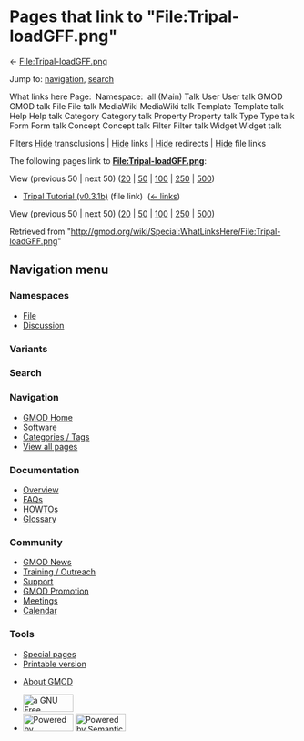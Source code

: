 <div id="mw-page-base" class="noprint">

</div>

<div id="mw-head-base" class="noprint">

</div>

<div id="content" class="mw-body" role="main">

<span id="top"></span>

<div id="mw-js-message" style="display:none;">

</div>



# <span dir="auto">Pages that link to "File:Tripal-loadGFF.png"</span>

<div id="bodyContent">

<div id="contentSub">

←
[File:Tripal-loadGFF.png](/wiki/File:Tripal-loadGFF.png "File:Tripal-loadGFF.png")

</div>

<div id="jump-to-nav" class="mw-jump">

Jump to: [navigation](#mw-navigation), [search](#p-search)

</div>

<div id="mw-content-text">

What links here Page:  Namespace:  all (Main) Talk User User talk GMOD
GMOD talk File File talk MediaWiki MediaWiki talk Template Template talk
Help Help talk Category Category talk Property Property talk Type Type
talk Form Form talk Concept Concept talk Filter Filter talk Widget
Widget talk

Filters
[Hide](/mediawiki/index.php?title=Special:WhatLinksHere/File:Tripal-loadGFF.png&hidetrans=1 "Special:WhatLinksHere/File:Tripal-loadGFF.png")
transclusions \|
[Hide](/mediawiki/index.php?title=Special:WhatLinksHere/File:Tripal-loadGFF.png&hidelinks=1 "Special:WhatLinksHere/File:Tripal-loadGFF.png")
links \|
[Hide](/mediawiki/index.php?title=Special:WhatLinksHere/File:Tripal-loadGFF.png&hideredirs=1 "Special:WhatLinksHere/File:Tripal-loadGFF.png")
redirects \|
[Hide](/mediawiki/index.php?title=Special:WhatLinksHere/File:Tripal-loadGFF.png&hideimages=1 "Special:WhatLinksHere/File:Tripal-loadGFF.png")
file links

The following pages link to
**[File:Tripal-loadGFF.png](/wiki/File:Tripal-loadGFF.png "File:Tripal-loadGFF.png")**:

View (previous 50 \| next 50)
([20](/mediawiki/index.php?title=Special:WhatLinksHere/File:Tripal-loadGFF.png&limit=20 "Special:WhatLinksHere/File:Tripal-loadGFF.png")
\|
[50](/mediawiki/index.php?title=Special:WhatLinksHere/File:Tripal-loadGFF.png&limit=50 "Special:WhatLinksHere/File:Tripal-loadGFF.png")
\|
[100](/mediawiki/index.php?title=Special:WhatLinksHere/File:Tripal-loadGFF.png&limit=100 "Special:WhatLinksHere/File:Tripal-loadGFF.png")
\|
[250](/mediawiki/index.php?title=Special:WhatLinksHere/File:Tripal-loadGFF.png&limit=250 "Special:WhatLinksHere/File:Tripal-loadGFF.png")
\|
[500](/mediawiki/index.php?title=Special:WhatLinksHere/File:Tripal-loadGFF.png&limit=500 "Special:WhatLinksHere/File:Tripal-loadGFF.png"))

- [Tripal Tutorial
  (v0.3.1b)](/wiki/Tripal_Tutorial_(v0.3.1b) "Tripal Tutorial (v0.3.1b)")
  (file link) ‎ <span class="mw-whatlinkshere-tools">([←
  links](/mediawiki/index.php?title=Special:WhatLinksHere&target=Tripal+Tutorial+%28v0.3.1b%29 "Special:WhatLinksHere"))</span>

View (previous 50 \| next 50)
([20](/mediawiki/index.php?title=Special:WhatLinksHere/File:Tripal-loadGFF.png&limit=20 "Special:WhatLinksHere/File:Tripal-loadGFF.png")
\|
[50](/mediawiki/index.php?title=Special:WhatLinksHere/File:Tripal-loadGFF.png&limit=50 "Special:WhatLinksHere/File:Tripal-loadGFF.png")
\|
[100](/mediawiki/index.php?title=Special:WhatLinksHere/File:Tripal-loadGFF.png&limit=100 "Special:WhatLinksHere/File:Tripal-loadGFF.png")
\|
[250](/mediawiki/index.php?title=Special:WhatLinksHere/File:Tripal-loadGFF.png&limit=250 "Special:WhatLinksHere/File:Tripal-loadGFF.png")
\|
[500](/mediawiki/index.php?title=Special:WhatLinksHere/File:Tripal-loadGFF.png&limit=500 "Special:WhatLinksHere/File:Tripal-loadGFF.png"))

</div>

<div class="printfooter">

Retrieved from
"<http://gmod.org/wiki/Special:WhatLinksHere/File:Tripal-loadGFF.png>"

</div>

<div id="catlinks" class="catlinks catlinks-allhidden">

</div>

<div class="visualClear">

</div>

</div>

</div>

<div id="mw-navigation">

## Navigation menu

<div id="mw-head">



<div id="left-navigation">

<div id="p-namespaces" class="vectorTabs" role="navigation"
aria-labelledby="p-namespaces-label">

### Namespaces

- <span id="ca-nstab-image"><a href="/wiki/File:Tripal-loadGFF.png" accesskey="c"
  title="View the file page [c]">File</a></span>
- <span id="ca-talk"><a
  href="/mediawiki/index.php?title=File_talk:Tripal-loadGFF.png&amp;action=edit&amp;redlink=1"
  accesskey="t"
  title="Discussion about the content page [t]">Discussion</a></span>

</div>

<div id="p-variants" class="vectorMenu emptyPortlet" role="navigation"
aria-labelledby="p-variants-label">

### 

### Variants[](#)

<div class="menu">

</div>

</div>

</div>

<div id="right-navigation">





</div>

<div id="p-search" role="search">

### Search

<div id="simpleSearch">

</div>

</div>

</div>

</div>

<div id="mw-panel">

<div id="p-logo" role="banner">

<a href="/wiki/Main_Page"
style="background-image: url(http://gmod.org/images/GMOD-cogs.png);"
title="Visit the main page"></a>

</div>

<div id="p-Navigation" class="portal" role="navigation"
aria-labelledby="p-Navigation-label">

### Navigation

<div class="body">

- <span id="n-GMOD-Home">[GMOD Home](/wiki/Main_Page)</span>
- <span id="n-Software">[Software](/wiki/GMOD_Components)</span>
- <span id="n-Categories-.2F-Tags">[Categories /
  Tags](/wiki/Categories)</span>
- <span id="n-View-all-pages">[View all
  pages](/wiki/Special:AllPages)</span>

</div>

</div>

<div id="p-Documentation" class="portal" role="navigation"
aria-labelledby="p-Documentation-label">

### Documentation

<div class="body">

- <span id="n-Overview">[Overview](/wiki/Overview)</span>
- <span id="n-FAQs">[FAQs](/wiki/Category:FAQ)</span>
- <span id="n-HOWTOs">[HOWTOs](/wiki/Category:HOWTO)</span>
- <span id="n-Glossary">[Glossary](/wiki/Glossary)</span>

</div>

</div>

<div id="p-Community" class="portal" role="navigation"
aria-labelledby="p-Community-label">

### Community

<div class="body">

- <span id="n-GMOD-News">[GMOD News](/wiki/GMOD_News)</span>
- <span id="n-Training-.2F-Outreach">[Training /
  Outreach](/wiki/Training_and_Outreach)</span>
- <span id="n-Support">[Support](/wiki/Support)</span>
- <span id="n-GMOD-Promotion">[GMOD
  Promotion](/wiki/GMOD_Promotion)</span>
- <span id="n-Meetings">[Meetings](/wiki/Meetings)</span>
- <span id="n-Calendar">[Calendar](/wiki/Calendar)</span>

</div>

</div>

<div id="p-tb" class="portal" role="navigation"
aria-labelledby="p-tb-label">

### Tools

<div class="body">

- <span id="t-specialpages"><a href="/wiki/Special:SpecialPages" accesskey="q"
  title="A list of all special pages [q]">Special pages</a></span>
- <span id="t-print"><a
  href="/mediawiki/index.php?title=Special:WhatLinksHere/File:Tripal-loadGFF.png&amp;printable=yes"
  rel="alternate" accesskey="p"
  title="Printable version of this page [p]">Printable version</a></span>

</div>

</div>

</div>

</div>

<div id="footer" role="contentinfo">

- <span id="footer-places-about">[About
  GMOD](/wiki/GMOD:About "GMOD:About")</span>

<!-- -->

- <span id="footer-copyrightico">[<img src="http://www.gnu.org/graphics/gfdl-logo-small.png" width="88"
  height="31" alt="a GNU Free Documentation License" />](http://www.gnu.org/licenses/fdl-1.3.html)</span>
- <span id="footer-poweredbyico">[<img src="/mediawiki/skins/common/images/poweredby_mediawiki_88x31.png"
  width="88" height="31" alt="Powered by MediaWiki" />](//www.mediawiki.org/)
  [<img
  src="/mediawiki/extensions/SemanticMediaWiki/includes/../resources/images/smw_button.png"
  width="88" height="31" alt="Powered by Semantic MediaWiki" />](https://www.semantic-mediawiki.org/wiki/Semantic_MediaWiki)</span>

<div style="clear:both">

</div>

</div>
